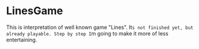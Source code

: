# LinesGame

This is interpretation of well known game "Lines".
It`s not finished yet, but already playable.
Step by step I`m going to make it more of less entertaining.
